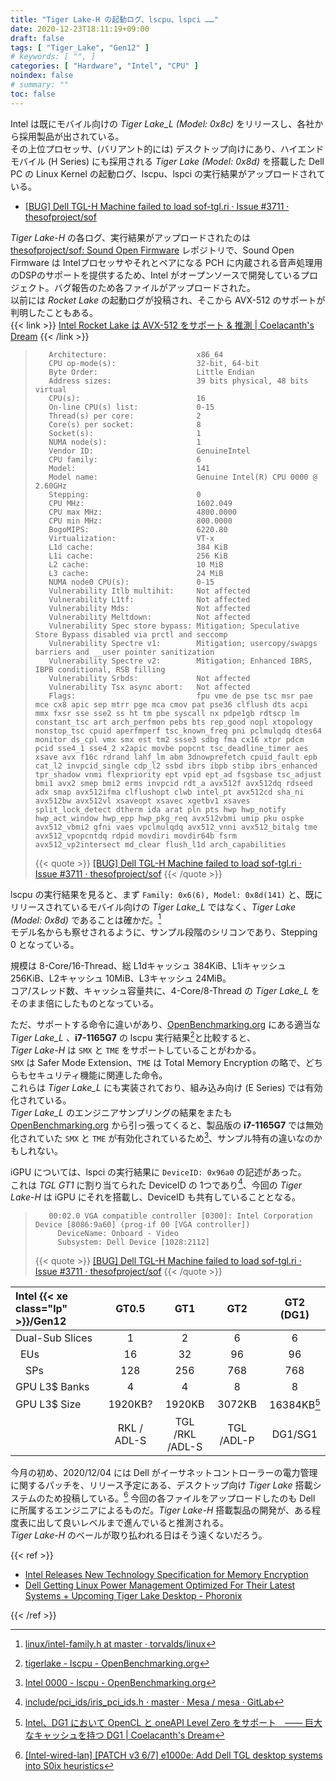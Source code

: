 ```yaml
---
title: "Tiger Lake-H の起動ログ、lscpu、lspci ……"
date: 2020-12-23T18:11:19+09:00
draft: false
tags: [ "Tiger_Lake", "Gen12" ]
# keywords: [ "", ]
categories: [ "Hardware", "Intel", "CPU" ]
noindex: false
# summary: ""
toc: false
---
```


Intel は既にモバイル向けの *Tiger Lake_L (Model: 0x8c)* をリリースし、各社から採用製品が出されている。  
その上位プロセッサ、(バリアント的には) デスクトップ向けにあり、ハイエンドモバイル (H Series) にも採用される *Tiger Lake (Model: 0x8d)* を搭載した Dell PC の Linux Kernel の起動ログ、lscpu、lspci の実行結果がアップロードされている。  

 * [[BUG] Dell TGL-H Machine failed to load sof-tgl.ri · Issue #3711 · thesofproject/sof](https://github.com/thesofproject/sof/issues/3711)

*Tiger Lake-H* の各ログ、実行結果がアップロードされたのは [thesofproject/sof: Sound Open Firmware](https://github.com/thesofproject/sof) レポジトリで、Sound Open Firmware は Intelプロセッサやそれとペアになる PCH に内蔵される音声処理用のDSPのサポートを提供するため、Intel がオープンソースで開発しているプロジェクト。バグ報告のため各ファイルがアップロードされた。  
以前には *Rocket Lake* の起動ログが投稿され、そこから AVX-512 のサポートが判明したこともある。  
{{< link >}} [Intel Rocket Lake は AVX-512 をサポート & 推測 | Coelacanth's Dream](/posts/2020/07/23/intel-rocket_lake-support-avx512/) {{< /link >}}

 >        Architecture:                    x86_64
 >        CPU op-mode(s):                  32-bit, 64-bit
 >        Byte Order:                      Little Endian
 >        Address sizes:                   39 bits physical, 48 bits virtual
 >        CPU(s):                          16
 >        On-line CPU(s) list:             0-15
 >        Thread(s) per core:              2
 >        Core(s) per socket:              8
 >        Socket(s):                       1
 >        NUMA node(s):                    1
 >        Vendor ID:                       GenuineIntel
 >        CPU family:                      6
 >        Model:                           141
 >        Model name:                      Genuine Intel(R) CPU 0000 @ 2.60GHz
 >        Stepping:                        0
 >        CPU MHz:                         1602.049
 >        CPU max MHz:                     4800.0000
 >        CPU min MHz:                     800.0000
 >        BogoMIPS:                        6220.80
 >        Virtualization:                  VT-x
 >        L1d cache:                       384 KiB
 >        L1i cache:                       256 KiB
 >        L2 cache:                        10 MiB
 >        L3 cache:                        24 MiB
 >        NUMA node0 CPU(s):               0-15
 >        Vulnerability Itlb multihit:     Not affected
 >        Vulnerability L1tf:              Not affected
 >        Vulnerability Mds:               Not affected
 >        Vulnerability Meltdown:          Not affected
 >        Vulnerability Spec store bypass: Mitigation; Speculative Store Bypass disabled via prctl and seccomp
 >        Vulnerability Spectre v1:        Mitigation; usercopy/swapgs barriers and __user pointer sanitization
 >        Vulnerability Spectre v2:        Mitigation; Enhanced IBRS, IBPB conditional, RSB filling
 >        Vulnerability Srbds:             Not affected
 >        Vulnerability Tsx async abort:   Not affected
 >        Flags:                           fpu vme de pse tsc msr pae mce cx8 apic sep mtrr pge mca cmov pat pse36 clflush dts acpi mmx fxsr sse sse2 ss ht tm pbe syscall nx pdpe1gb rdtscp lm constant_tsc art arch_perfmon pebs bts rep_good nopl xtopology nonstop_tsc cpuid aperfmperf tsc_known_freq pni pclmulqdq dtes64 monitor ds_cpl vmx smx est tm2 ssse3 sdbg fma cx16 xtpr pdcm pcid sse4_1 sse4_2 x2apic movbe popcnt tsc_deadline_timer aes xsave avx f16c rdrand lahf_lm abm 3dnowprefetch cpuid_fault epb cat_l2 invpcid_single cdp_l2 ssbd ibrs ibpb stibp ibrs_enhanced tpr_shadow vnmi flexpriority ept vpid ept_ad fsgsbase tsc_adjust bmi1 avx2 smep bmi2 erms invpcid rdt_a avx512f avx512dq rdseed adx smap avx512ifma clflushopt clwb intel_pt avx512cd sha_ni avx512bw avx512vl xsaveopt xsavec xgetbv1 xsaves split_lock_detect dtherm ida arat pln pts hwp hwp_notify hwp_act_window hwp_epp hwp_pkg_req avx512vbmi umip pku ospke avx512_vbmi2 gfni vaes vpclmulqdq avx512_vnni avx512_bitalg tme avx512_vpopcntdq rdpid movdiri movdir64b fsrm avx512_vp2intersect md_clear flush_l1d arch_capabilities
 >
 > {{< quote >}} [[BUG] Dell TGL-H Machine failed to load sof-tgl.ri · Issue #3711 · thesofproject/sof](https://github.com/thesofproject/sof/issues/3711) {{< /quote >}}

lscpu の実行結果を見ると、まず `Family: 0x6(6), Model: 0x8d(141)` と、既にリリースされているモバイル向けの *Tiger Lake_L* ではなく、*Tiger Lake (Model: 0x8d)* であることは確かだ。[^intel-fam]  
モデル名からも察せされるように、サンプル段階のシリコンであり、Stepping 0 となっている。  

[^intel-fam]: [linux/intel-family.h at master · torvalds/linux](https://github.com/torvalds/linux/blob/master/arch/x86/include/asm/intel-family.h)

規模は 8-Core/16-Thread、総 L1dキャッシュ 384KiB、L1iキャッシュ 256KiB、L2キャッシュ 10MiB、L3キャッシュ 24MiB。  
コア/スレッド数、キャッシュ容量共に、4-Core/8-Thread の *Tiger Lake_L* をそのまま倍にしたものとなっている。  

ただ、サポートする命令に違いがあり、[OpenBenchmarking.org](https://openbenchmarking.org/) にある適当な *Tiger Lake_L* 、**i7-1165G7** の lscpu 実行結果[^ob-i7-1165g7]と比較すると、  
*Tiger Lake-H* は `SMX` と `TME` をサポートしていることがわかる。  
`SMX` は Safer Mode Extension、`TME` は Total Memory Encryption の略で、どちらもセキュリティ機能に関連した命令。  
これらは *Tiger Lake_L* にも実装されており、組み込み向け (E Series) では有効化されている。  
*Tiger Lake_L* のエンジニアサンプリングの結果をまたも [OpenBenchmarking.org](https://openbenchmarking.org/) から引っ張ってくると、製品版の **i7-1165G7** では無効化されていた `SMX` と `TME` が有効化されているため[^ob-tgl-sample]、サンプル特有の違いなのかもしれない。  

[^ob-i7-1165g7]: [tigerlake - lscpu - OpenBenchmarking.org](https://openbenchmarking.org/system/2011033-FI-TIGERLAKE04/tigerlake/lscpu)
[^ob-tgl-sample]: [Intel 0000 - lscpu - OpenBenchmarking.org](https://openbenchmarking.org/system/2006079-HV-1LOG7048351/Intel%200000/lscpu)

iGPU については、lspci の実行結果に `DeviceID: 0x96a0` の記述があった。  
これは *TGL GT1* に割り当てられた DeviceID の 1つであり[^tgl-did]、今回の *Tiger Lake-H* は iGPU にそれを搭載し、DeviceID も共有していることとなる。  

 >        00:02.0 VGA compatible controller [0300]: Intel Corporation Device [8086:9a60] (prog-if 00 [VGA controller])
 >        	DeviceName: Onboard - Video
 >        	Subsystem: Dell Device [1028:2112]
 >
 > {{< quote >}} [[BUG] Dell TGL-H Machine failed to load sof-tgl.ri · Issue #3711 · thesofproject/sof](https://github.com/thesofproject/sof/issues/3711) {{< /quote >}}

[^tgl-did]: [include/pci_ids/iris_pci_ids.h · master · Mesa / mesa · GitLab](https://gitlab.freedesktop.org/mesa/mesa/blob/master/include/pci_ids/iris_pci_ids.h)

| Intel {{< xe class="lp" >}}/Gen12 | GT0.5 | GT1 | GT2 | GT2 (DG1) |
| :-- | :--: | :--: | :--: | :--: |
| Dual-Sub Slices | 1 | 2 | 6 | 6 |
| &ensp;EUs | 16 | 32 | 96 | 96 |
| &ensp;&ensp;SPs | 128 | 256 | 768 | 768 |
| GPU L3$ Banks | 4 | 4 | 8 | 8 |
| GPU L3$ Size | 1920KB? | 1920KB | 3072KB | 16384KB[^dg1-l3] |
| | RKL / ADL-S | TGL /RKL<br>/ADL-S | TGL /ADL-P | DG1/SG1 |

[^dg1-l3]: [Intel、DG1 において OpenCL と oneAPI Level Zero をサポート　―― 巨大なキャッシュを持つ DG1 | Coelacanth's Dream](/posts/2020/06/20/intel-dg1-support-opencl-levelzero/)

今月の初め、2020/12/04 には Dell がイーサネットコントローラーの電力管理に関するパッチを、リリース予定にある、デスクトップ向け *Tiger Lake* 搭載システムのため投稿している。[^tgl-desktop-eth]
今回の各ファイルをアップロードしたのも Dell に所属するエンジニアによるものだ。*Tiger Lake-H* 搭載製品の開発が、ある程度表に出して良いレベルまで進んでいると推測される。  
*Tiger Lake-H* のベールが取り払われる日はそう遠くないだろう。  


[^tgl-desktop-eth]: [[Intel-wired-lan] [PATCH v3 6/7] e1000e: Add Dell TGL desktop systems into S0ix heuristics](https://lists.osuosl.org/pipermail/intel-wired-lan/Week-of-Mon-20201130/022476.html)

{{< ref >}}

 * [Intel Releases New Technology Specification for Memory Encryption](https://software.intel.com/content/www/us/en/develop/blogs/intel-releases-new-technology-specification-for-memory-encryption.html)
 * [Dell Getting Linux Power Management Optimized For Their Latest Systems + Upcoming Tiger Lake Desktop - Phoronix](https://www.phoronix.com/scan.php?page=news_item&px=Dell-S0ix-i219LM-Fixing)

{{< /ref >}}
